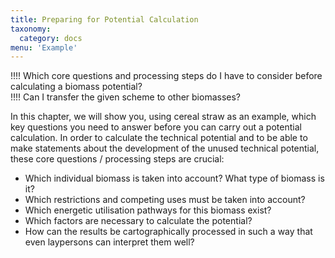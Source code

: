 ```yaml
---
title: Preparing for Potential Calculation
taxonomy:
  category: docs
menu: 'Example'
---
```


!!!! Which core questions and processing steps do I have to consider before calculating a biomass potential? <br>
!!!! Can I transfer the given scheme to other biomasses?

In this chapter, we will show you, using cereal straw as an example, which key questions you need to answer before you can carry out a potential calculation. In order to calculate the technical potential and to be able to make statements about the development of the unused technical potential, these core questions / processing steps are crucial:

- Which individual biomass is taken into account? What type of biomass is it?
- Which restrictions and competing uses must be taken into account?
- Which energetic utilisation pathways for this biomass exist?
- Which factors are necessary to calculate the potential?
- How can the results be cartographically processed in such a way that even laypersons can interpret them well?
